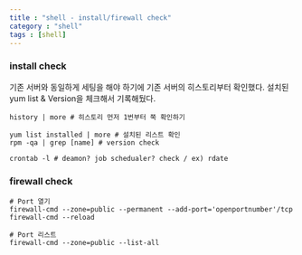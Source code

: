 ```yaml
---
title : "shell - install/firewall check"
category : "shell"
tags : [shell]
---
```


### install check

 기존 서버와 동일하게 세팅을 해야 하기에 기존 서버의 히스토리부터 확인했다. 설치된 yum list & Version을 체크해서 기록해뒀다.

```shell
history | more # 히스토리 먼저 1번부터 쭉 확인하기

yum list installed | more # 설치된 리스트 확인
rpm -qa | grep [name] # version check

crontab -l # deamon? job schedualer? check / ex) rdate
```



### firewall check

```shell
# Port 열기
firewall-cmd --zone=public --permanent --add-port='openportnumber'/tcp 
firewall-cmd --reload

# Port 리스트
firewall-cmd --zone=public --list-all
```